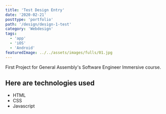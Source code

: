 ```yaml
---
title: 'Test Design Entry'
date: '2020-02-21'
posttype: 'portfolio'
path: '/design/design-1-test'
category: 'Webdesign'
tags:
  - 'app'
  - 'iOS'
  - 'Android'
featuredImage: ../../assets/images/fulls/01.jpg
---
```


First Project for General Assembly's Software Engineer Immersive course.

<!-- ![Blackjack Screenshot](../assets/images/fulls/01.jpg) -->

## Here are technologies used

- HTML
- CSS
- Javascript
